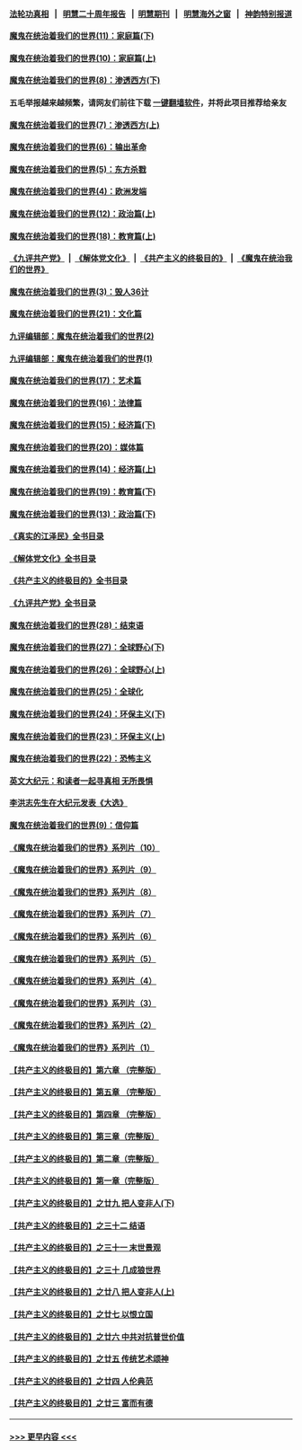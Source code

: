 #### [法轮功真相](https://github.com/gfw-breaker/truth/blob/master/README.md?t=0) &nbsp;&nbsp;|&nbsp;&nbsp; [明慧二十周年报告](https://github.com/gfw-breaker/mh-reports/blob/master/README.md?t=0) &nbsp;&nbsp;|&nbsp;&nbsp;[明慧期刊](https://github.com/gfw-breaker/mh-qikan) &nbsp;&nbsp;|&nbsp;&nbsp; [明慧海外之窗](https://github.com/gfw-breaker/mh-news/blob/master/README.md?t=0) &nbsp;&nbsp;|&nbsp;&nbsp; [神韵特别报道](https://github.com/gfw-breaker/mh-news/blob/master/shenyun.md?t=0)
#### [魔鬼在统治着我们的世界(11)：家庭篇(下)](../pages/nsc422/n10440961.md?t=12021401) 
#### [魔鬼在统治着我们的世界(10)：家庭篇(上)](../pages/nsc422/n10435448.md?t=12021401) 
#### [魔鬼在统治着我们的世界(8)：渗透西方(下)](../pages/nsc422/n10429603.md?t=12021401) 
#### 五毛举报越来越频繁，请网友们前往下载 [一键翻墙软件](https://github.com/gfw-breaker/ssr-accounts)，并将此项目推荐给亲友
#### [魔鬼在统治着我们的世界(7)：渗透西方(上)](../pages/nsc422/n10426013.md?t=12021401) 
#### [魔鬼在统治着我们的世界(6)：输出革命](../pages/nsc422/n10421536.md?t=12021401) 
#### [魔鬼在统治着我们的世界(5)：东方杀戮](../pages/nsc422/n10417707.md?t=12021401) 
#### [魔鬼在统治着我们的世界(4)：欧洲发端](../pages/nsc422/n10414890.md?t=12021401) 
#### [魔鬼在统治着我们的世界(12)：政治篇(上)](../pages/nsc422/n10444576.md?t=12021401) 
#### [魔鬼在统治着我们的世界(18)：教育篇(上)](../pages/nsc422/n10526970.md?t=12021401) 
#### [《九评共产党》](https://github.com/begood0513/9ping.md/blob/master/README.md) &nbsp;|&nbsp; [《解体党文化》](../../../../jtdwh.md/blob/master/README.md)  &nbsp;|&nbsp; [《共产主义的终极目的》](../../../../gczydzjmd.md/blob/master/README.md) &nbsp;|&nbsp; [《魔鬼在统治我们的世界》](../../../../mgztzwmdsj.md/blob/master/README.md) 
#### [魔鬼在统治着我们的世界(3)：毁人36计](../pages/nsc422/n10411583.md?t=12021401) 
#### [魔鬼在统治着我们的世界(21)：文化篇](../pages/nsc422/n10597706.md?t=12021401) 
#### [九评编辑部：魔鬼在统治着我们的世界(2)](../pages/nsc422/n10410036.md?t=12021401) 
#### [九评编辑部：魔鬼在统治着我们的世界(1)](../pages/nsc422/n10406825.md?t=12021401) 
#### [魔鬼在统治着我们的世界(17)：艺术篇](../pages/nsc422/n10499093.md?t=12021401) 
#### [魔鬼在统治着我们的世界(16)：法律篇](../pages/nsc422/n10485969.md?t=12021401) 
#### [魔鬼在统治着我们的世界(15)：经济篇(下)](../pages/nsc422/n10469975.md?t=12021401) 
#### [魔鬼在统治着我们的世界(20)：媒体篇](../pages/nsc422/n10586579.md?t=12021401) 
#### [魔鬼在统治着我们的世界(14)：经济篇(上)](../pages/nsc422/n10457370.md?t=12021401) 
#### [魔鬼在统治着我们的世界(19)：教育篇(下)](../pages/nsc422/n10564808.md?t=12021401) 
#### [魔鬼在统治着我们的世界(13)：政治篇(下)](../pages/nsc422/n10448270.md?t=12021401) 
#### [《真实的江泽民》全书目录](../pages/nsc422/n13721399.md?t=12021401) 
#### [《解体党文化》全书目录](../pages/nsc422/n13721157.md?t=12021401) 
#### [《共产主义的终极目的》全书目录](../pages/nsc422/n13721048.md?t=12021401) 
#### [《九评共产党》全书目录](../pages/nsc422/n13708085.md?t=12021401) 
#### [魔鬼在统治着我们的世界(28)：结束语](../pages/nsc422/n10936246.md?t=12021401) 
#### [魔鬼在统治着我们的世界(27)：全球野心(下)](../pages/nsc422/n10928319.md?t=12021401) 
#### [魔鬼在统治着我们的世界(26)：全球野心(上)](../pages/nsc422/n10900318.md?t=12021401) 
#### [魔鬼在统治着我们的世界(25)：全球化](../pages/nsc422/n10788205.md?t=12021401) 
#### [魔鬼在统治着我们的世界(24)：环保主义(下)](../pages/nsc422/n10695307.md?t=12021401) 
#### [魔鬼在统治着我们的世界(23)：环保主义(上)](../pages/nsc422/n10688613.md?t=12021401) 
#### [魔鬼在统治着我们的世界(22)：恐怖主义](../pages/nsc422/n10614727.md?t=12021401) 
#### [英文大纪元：和读者一起寻真相 无所畏惧](../pages/nsc422/n12542027.md?t=12021401) 
#### [李洪志先生在大纪元发表《大选》](../pages/nsc422/n12534746.md?t=12021401) 
#### [魔鬼在统治着我们的世界(9)：信仰篇](../pages/nsc422/n10432159.md?t=12021401) 
#### [《魔鬼在统治着我们的世界》系列片（10）](../pages/nsc422/n12292670.md?t=12021401) 
#### [《魔鬼在统治着我们的世界》系列片（9）](../pages/nsc422/n12290859.md?t=12021401) 
#### [《魔鬼在统治着我们的世界》系列片（8）](../pages/nsc422/n12287445.md?t=12021401) 
#### [《魔鬼在统治着我们的世界》系列片（7）](../pages/nsc422/n12283425.md?t=12021401) 
#### [《魔鬼在统治着我们的世界》系列片（6）](../pages/nsc422/n12282314.md?t=12021401) 
#### [《魔鬼在统治着我们的世界》系列片（5）](../pages/nsc422/n12281419.md?t=12021401) 
#### [《魔鬼在统治着我们的世界》系列片（4）](../pages/nsc422/n12274024.md?t=12021401) 
#### [《魔鬼在统治着我们的世界》系列片（3）](../pages/nsc422/n12271322.md?t=12021401) 
#### [《魔鬼在统治着我们的世界》系列片（2）](../pages/nsc422/n12269049.md?t=12021401) 
#### [《魔鬼在统治着我们的世界》系列片（1）](../pages/nsc422/n12267575.md?t=12021401) 
#### [【共产主义的终极目的】第六章 （完整版）](../pages/nsc422/n11428913.md?t=12021401) 
#### [【共产主义的终极目的】第五章 （完整版）](../pages/nsc422/n11428912.md?t=12021401) 
#### [【共产主义的终极目的】第四章 （完整版）](../pages/nsc422/n11428907.md?t=12021401) 
#### [【共产主义的终极目的】第三章（完整版）](../pages/nsc422/n11428848.md?t=12021401) 
#### [【共产主义的终极目的】第二章（完整版）](../pages/nsc422/n11428831.md?t=12021401) 
#### [【共产主义的终极目的】第一章（完整版）](../pages/nsc422/n11417651.md?t=12021401) 
#### [【共产主义的终极目的】之廿九 把人变非人(下)](../pages/nsc422/n11344140.md?t=12021401) 
#### [【共产主义的终极目的】之三十二 结语](../pages/nsc422/n11360535.md?t=12021401) 
#### [【共产主义的终极目的】之三十一 末世景观](../pages/nsc422/n11351129.md?t=12021401) 
#### [【共产主义的终极目的】之三十 几成狼世界](../pages/nsc422/n11348280.md?t=12021401) 
#### [【共产主义的终极目的】之廿八 把人变非人(上)](../pages/nsc422/n11340492.md?t=12021401) 
#### [【共产主义的终极目的】之廿七 以恨立国](../pages/nsc422/n11336944.md?t=12021401) 
#### [【共产主义的终极目的】之廿六 中共对抗普世价值](../pages/nsc422/n11324785.md?t=12021401) 
#### [【共产主义的终极目的】之廿五 传统艺术颂神](../pages/nsc422/n11296396.md?t=12021401) 
#### [【共产主义的终极目的】之廿四 人伦典范](../pages/nsc422/n11296397.md?t=12021401) 
#### [【共产主义的终极目的】之廿三 富而有德](../pages/nsc422/n11283598.md?t=12021401) 

----
#### [ >>> 更早内容 <<< ](../indexes/nsc422-earlier.md)
